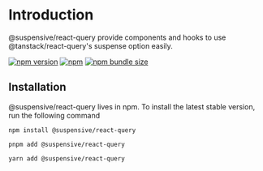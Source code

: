 # Introduction

@suspensive/react-query provide components and hooks to use @tanstack/react-query's suspense option easily.

[![npm version](https://img.shields.io/npm/v/@suspensive/react-query?color=000&labelColor=000&logo=npm&label=)](https://www.npmjs.com/package/@suspensive/react-query)
[![npm](https://img.shields.io/npm/dm/@suspensive/react-query?color=000&labelColor=000)](https://www.npmjs.com/package/@suspensive/react-query)
[![npm bundle size](https://img.shields.io/bundlephobia/minzip/@suspensive/react-query?color=000&labelColor=000)](https://www.npmjs.com/package/@suspensive/react-query)

## Installation

@suspensive/react-query lives in npm. To install the latest stable version, run the following command

```shell
npm install @suspensive/react-query
```

```shell
pnpm add @suspensive/react-query
```

```shell
yarn add @suspensive/react-query
```
